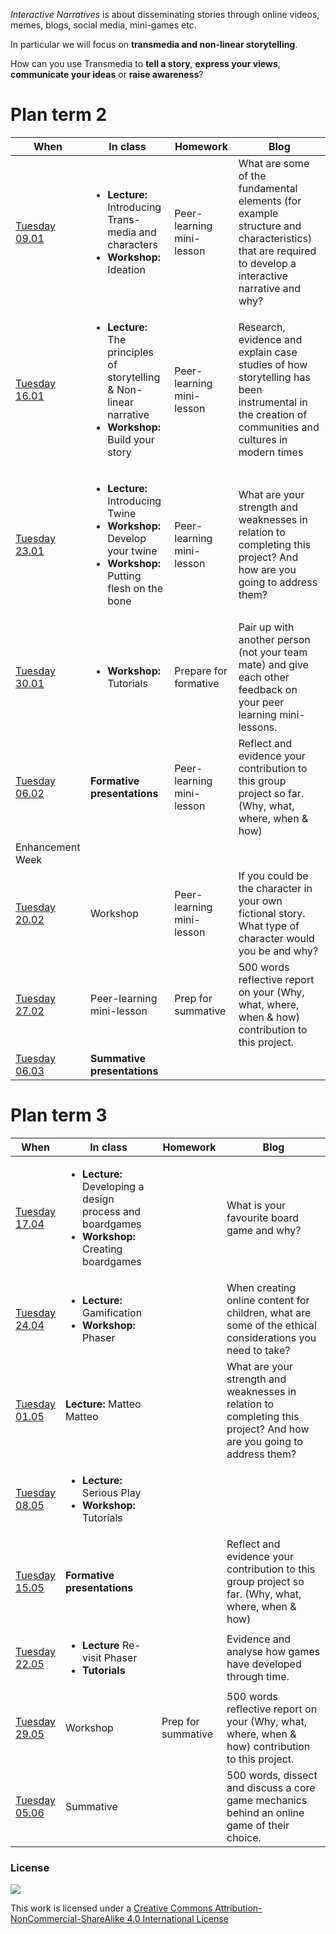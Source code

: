 *Interactive Narratives* is about disseminating stories through online videos, memes, blogs, social media, mini-games etc.

In particular we will focus on **transmedia and non-linear storytelling**.

How can you use Transmedia to **tell a story**, **express your views**, **communicate your ideas** or **raise awareness**?


# Plan term 2

When | In class | Homework | Blog
---- | -------- | -------- | ----
[Tuesday<br>09.01](sessions/01)| <ul><li>**Lecture:** Introducing Trans-media and characters  <li>**Workshop:** Ideation | Peer-learning mini-lesson | What are some of the fundamental elements (for example structure and characteristics) that are required to develop a interactive narrative and why?
[Tuesday<br>16.01](sessions/02)| <ul><li>**Lecture:** The principles of storytelling & Non-linear narrative<li>**Workshop:** Build your story | Peer-learning mini-lesson | Research, evidence and explain case studies of how storytelling has been instrumental in the creation of communities and cultures in modern times
[Tuesday<br>23.01](sessions/03)| <ul><li>**Lecture:** Introducing Twine <li>**Workshop:** Develop your twine  <li>**Workshop:** Putting flesh on the bone  | Peer-learning mini-lesson| What are your strength and weaknesses in relation to completing this project? And how are you going to address them?
[Tuesday<br>30.01](sessions/04)| <ul><li>**Workshop:** Tutorials  | Prepare for formative | Pair up with another person (not your team mate) and give each other feedback on your peer learning mini-lessons.
[Tuesday<br>06.02](sessions/05)| **Formative presentations** | Peer-learning mini-lesson | Reflect and evidence your contribution to this group project so far. (Why, what, where, when & how)
Enhancement Week |
[Tuesday<br>20.02](sessions/06)| Workshop | Peer-learning mini-lesson | If you could be the character in your own fictional story. What type of character would you be and why?  
[Tuesday<br>27.02](sessions/07)| Peer-learning mini-lesson | Prep for summative | 500 words reflective report on your (Why, what, where, when & how) contribution to this project.  
[Tuesday<br>06.03](sessions/08)| **Summative presentations** |

# Plan term 3

When | In class | Homework | Blog
---- | -------- | -------- | ----
[Tuesday<br>17.04](sessions/09)| <ul><li>**Lecture:** Developing a design process and boardgames  <li>**Workshop:** Creating boardgames | | What is your favourite board game and why?
[Tuesday<br>24.04](sessions/10)| <ul><li>**Lecture:** Gamification <li>**Workshop:** Phaser | | When creating online content for children, what are some of the ethical considerations you need to take?
[Tuesday<br>01.05](sessions/11)| **Lecture:** Matteo Matteo | | What are your strength and weaknesses in relation to completing this project? And how are you going to address them?
[Tuesday<br>08.05](sessions/12)| <ul><li>**Lecture:** Serious Play<li>**Workshop:** Tutorials  | |
[Tuesday<br>15.05](sessions/13)| **Formative presentations** |  | Reflect and evidence your contribution to this group project so far. (Why, what, where, when & how)
[Tuesday<br>22.05](sessions/14)| <ul><li>**Lecture** Re-visit Phaser <li> **Tutorials**  | | Evidence and analyse how games have developed through time.   
[Tuesday<br>29.05](sessions/15)| Workshop | Prep for summative | 500 words reflective report on your (Why, what, where, when & how) contribution to this project.  
[Tuesday<br>05.06](sessions/16)| Summative  | | 500 words, dissect and discuss a core game mechanics behind an online game of their choice.


### License

[![](https://i.creativecommons.org/l/by-nc-sa/4.0/88x31.png)](http://creativecommons.org/licenses/by-nc-sa/4.0)

This work is licensed under a [Creative Commons Attribution-NonCommercial-ShareAlike 4.0 International License ](http://creativecommons.org/licenses/by-nc-sa/4.0)
